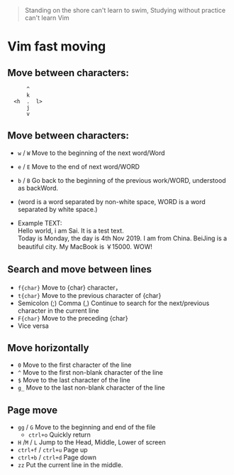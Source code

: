 > Standing on the shore can't learn to swim, Studying without practice can't learn Vim

# Vim fast moving

## Move between characters:
          ^
          k         
      <h  .  l>
          j
          v

## Move between characters:
- `w` / `W` Move to the beginning of the next word/Word
- `e` / `E` Move to the end of next word/WORD
- `b` / `B` Go back to the beginning of the previous work/WORD, understood as backWord.
- (word is a word separated by non-white space, WORD is a word separated by white space.)

- Example TEXT:  
Hello world, i am Sai. It is a test text.  
Today is Monday, the day is 4th Nov 2019. I am from China. BeiJing is a beautiful city. My MacBook is ￥15000. WOW!      

## Search and move between lines
* `f{char}` Move to {char} character，
* `t{char}` Move to the previous character of {char}
* Semicolon (;) Comma (,) Continue to search for the next/previous character in the current line
* `F{char}` Move to the preceding {char}
* Vice versa

## Move horizontally
* `0` Move to the first character of the line
* `^` Move to the first non-blank character of the line
* `$` Move to the last character of the line
* `g_` Move to the last non-blank character of the line

## Page move
* `gg` / `G` Move to the beginning and end of the file
  * `ctrl+o` Quickly return
* `H` /`M` / `L` Jump to the Head, Middle, Lower of screen
* `ctrl+f` / `ctrl+u` Page up
* `ctrl+b` / `ctrl+d` Page down
* `zz` Put the current line in the middle.
